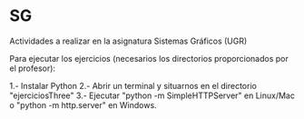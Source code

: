 # SG
Actividades a realizar en la asignatura Sistemas Gráficos (UGR)

Para ejecutar los ejercicios (necesarios los directorios proporcionados por el profesor):

1.- Instalar Python
2.- Abrir un terminal y situarnos en el directorio "ejerciciosThree"
3.- Ejecutar "python -m SimpleHTTPServer" en Linux/Mac o "python -m http.server" en Windows.
